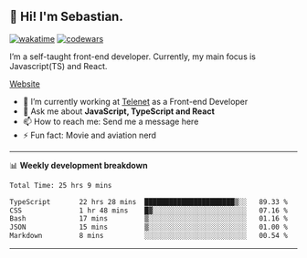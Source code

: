 ## 👋 Hi! I'm Sebastian.

[![wakatime](https://wakatime.com/badge/user/df0036c6-328a-4a39-be9b-e49417ed22a1.svg)](https://wakatime.com/@df0036c6-328a-4a39-be9b-e49417ed22a1)
[![codewars](https://www.codewars.com/users/sebavuye/badges/small)](https://www.codewars.com/users/sebavuye)

I’m a self-taught front-end developer. Currently, my main focus is Javascript(TS) and React.

[Website](https://sebastianvuye.be)

- 🔭 I’m currently working at [Telenet](https://telenet.be/) as a Front-end Developer
- 💬 Ask me about **JavaScript, TypeScript and React**
- 📫 How to reach me: Send me a message here
- ⚡ Fun fact: Movie and aviation nerd

-------

📊 **Weekly development breakdown**

<!--START_SECTION:waka-->

```txt
Total Time: 25 hrs 9 mins

TypeScript       22 hrs 28 mins  ██████████████████████▒░░   89.33 %
CSS              1 hr 48 mins    █▓░░░░░░░░░░░░░░░░░░░░░░░   07.16 %
Bash             17 mins         ▒░░░░░░░░░░░░░░░░░░░░░░░░   01.16 %
JSON             15 mins         ▒░░░░░░░░░░░░░░░░░░░░░░░░   01.00 %
Markdown         8 mins          ░░░░░░░░░░░░░░░░░░░░░░░░░   00.54 %
```

<!--END_SECTION:waka-->
-------
